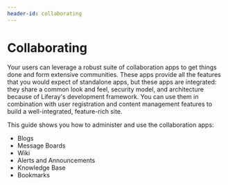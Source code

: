 ```yaml
---
header-id: collaborating
---
```


# Collaborating

Your users can leverage a robust suite of collaboration apps to get things done
and form extensive communities. These apps provide all the features that you
would expect of standalone apps, but these apps are integrated: they share
a common look and feel, security model, and architecture because of Liferay's
development framework. You can use them in combination with user registration
and content management features to build a well-integrated, feature-rich site. 

This guide shows you how to administer and use the collaboration apps: 

-   Blogs
-   Message Boards
-   Wiki
-   Alerts and Announcements
-   Knowledge Base
-   Bookmarks


